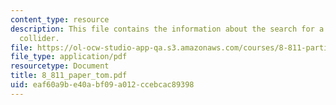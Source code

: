 ```yaml
---
content_type: resource
description: This file contains the information about the search for a Z' at an e+e-
  collider.
file: https://ol-ocw-studio-app-qa.s3.amazonaws.com/courses/8-811-particle-physics-ii-fall-2005/eaf60a9be40abf09a012ccebcac89398_8_811_paper_tom.pdf
file_type: application/pdf
resourcetype: Document
title: 8_811_paper_tom.pdf
uid: eaf60a9b-e40a-bf09-a012-ccebcac89398
---
```

